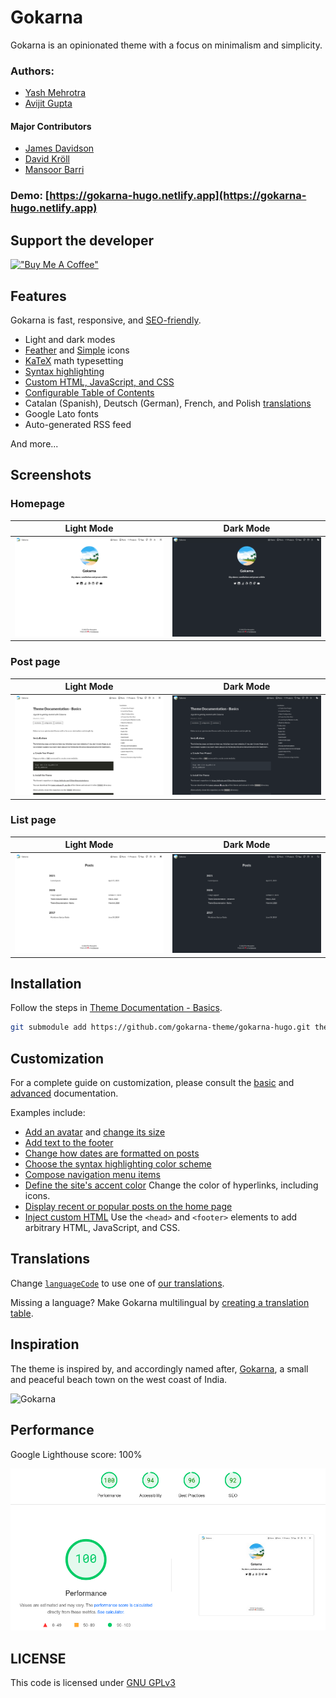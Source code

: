 # Gokarna

Gokarna is an opinionated theme with a focus on minimalism and simplicity.

### Authors:

- [Yash Mehrotra](https://yashmehrotra.com)
- [Avijit Gupta](https://twitter.com/526avijit)

#### Major Contributors
- [James Davidson](https://jamesdavidson.xyz)
- [David Kröll](https://davidkroell.com)
- [Mansoor Barri](https://mansoorbarri.com)

### Demo: [https://gokarna-hugo.netlify.app](https://gokarna-hugo.netlify.app)

## Support the developer

[!["Buy Me A Coffee"](https://www.buymeacoffee.com/assets/img/custom_images/orange_img.png)](https://www.buymeacoffee.com/avijitgupta)

## Features

Gokarna is fast, responsive, and [SEO-friendly](#performance).

- Light and dark modes
- [Feather](https://feathericons.com/) and [Simple](https://gokarna-hugo.netlify.app/posts/theme-documentation-advanced/#icons-on-homepage) icons
- [KaTeX](https://gokarna-hugo.netlify.app/posts/theme-documentation-advanced/#katex) math typesetting 
- [Syntax highlighting](https://gokarna-hugo.netlify.app/posts/theme-documentation-advanced/#syntax-highlighting)
- [Custom HTML, JavaScript, and CSS](https://gokarna-hugo.netlify.app/posts/theme-documentation-advanced/#custom-head-and-footer-html)
- [Configurable Table of Contents](https://gokarna-hugo.netlify.app/posts/theme-documentation-advanced/#table-of-contents)
- Catalan (Spanish), Deutsch (German), French, and Polish [translations](https://github.com/gokarna-theme/gokarna-hugo/tree/main/i18n)
- Google Lato fonts
- Auto-generated RSS feed

And more...

## Screenshots

### Homepage

Light Mode                                                      | Dark Mode
:-------------------------:|:-------------------------:
![Light mode](https://raw.githubusercontent.com/526avijitgupta/gokarna/main/images/screenshot-light-home.png "Light mode") | ![Dark mode](https://raw.githubusercontent.com/526avijitgupta/gokarna/main/images/screenshot-dark-home.png "Dark mode")

### Post page

Light Mode                                                      | Dark Mode
:-------------------------:|:-------------------------:
![Light mode](https://raw.githubusercontent.com/526avijitgupta/gokarna/main/images/screenshot-light-post.png "Light mode") | ![Dark mode](https://raw.githubusercontent.com/526avijitgupta/gokarna/main/images/screenshot-dark-post.png "Dark mode")

### List page

Light Mode                                                      | Dark Mode
:-------------------------:|:-------------------------:
![Light mode](https://raw.githubusercontent.com/526avijitgupta/gokarna/main/images/screenshot-light-list.png "Light mode") | ![Dark mode](https://raw.githubusercontent.com/526avijitgupta/gokarna/main/images/screenshot-dark-list.png "Dark mode")

## Installation

Follow the steps in [Theme Documentation - Basics](https://gokarna-hugo.netlify.app/posts/theme-documentation-basics/#installation).

```sh
git submodule add https://github.com/gokarna-theme/gokarna-hugo.git themes/gokarna
```

## Customization

For a complete guide on customization, please consult the [basic](https://gokarna-hugo.netlify.app/posts/theme-documentation-basics/) and [advanced](https://gokarna-hugo.netlify.app/posts/theme-documentation-advanced/) documentation.

Examples include:

- [Add an avatar](https://gokarna-hugo.netlify.app/posts/theme-documentation-basics/#avatar-url) and [change its size](https://gokarna-hugo.netlify.app/posts/theme-documentation-basics/#avatar-size)
- [Add text to the footer](https://gokarna-hugo.netlify.app/posts/theme-documentation-basics/#footer)
- [Change how dates are formatted on posts](https://gokarna-hugo.netlify.app/posts/theme-documentation-basics/#date-format)
- [Choose the syntax highlighting color scheme](https://gokarna-hugo.netlify.app/posts/theme-documentation-advanced/#syntax-highlighting)
- [Compose navigation menu items](https://gokarna-hugo.netlify.app/posts/theme-documentation-basics/#basic-configuration)
- [Define the site's accent color](https://gokarna-hugo.netlify.app/posts/theme-documentation-basics/#accent-color)
    Change the color of hyperlinks, including icons.
- [Display recent or popular posts on the home page](https://gokarna-hugo.netlify.app/posts/theme-documentation-basics/#display-posts-on-the-home-page)
- [Inject custom HTML](https://gokarna-hugo.netlify.app/posts/theme-documentation-basics/#custom-head-html)
    Use the `<head>` and `<footer>` elements to add arbitrary HTML, JavaScript, and CSS.

## Translations

Change [`languageCode`](https://gohugo.io/content-management/multilingual/#configure-languages) to use one of [our translations](https://github.com/gokarna-theme/gokarna-hugo/tree/main/i18n).

Missing a language? Make Gokarna multilingual by [creating a translation table](https://gohugo.io/functions/lang/translate/#simple-translations).

## Inspiration

The theme is inspired by, and accordingly named after, [Gokarna](https://en.wikipedia.org/wiki/Gokarna,_Karnataka), a small and peaceful beach town on the west coast of India.

![Gokarna](https://raw.githubusercontent.com/526avijitgupta/gokarna/main/images/gokarna.jpg)

## Performance

Google Lighthouse score: 100%

![Lighthouse Score](https://raw.githubusercontent.com/526avijitgupta/gokarna/main/images/lighthouse.png)

## LICENSE

This code is licensed under [GNU GPLv3](https://www.gnu.org/licenses/gpl-3.0.html)

